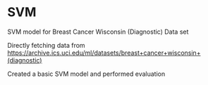 # SVM

SVM model for Breast Cancer Wisconsin (Diagnostic) Data set

Directly fetching data from https://archive.ics.uci.edu/ml/datasets/breast+cancer+wisconsin+(diagnostic)

Created a basic SVM model and performed evaluation
